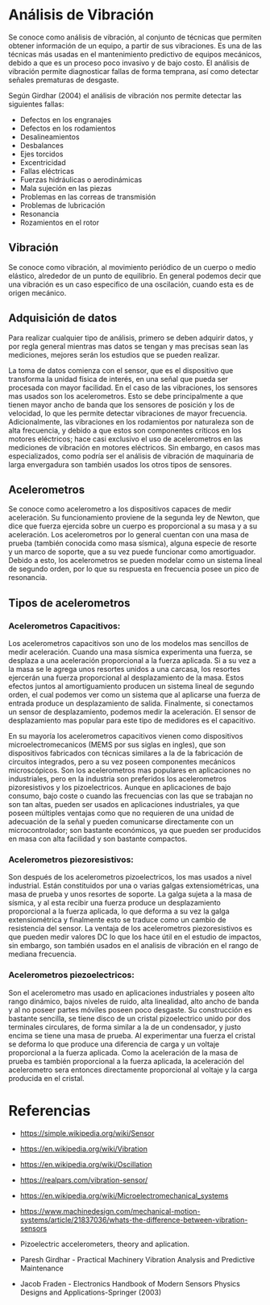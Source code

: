 # Análisis de Vibración

Se conoce como análisis de vibración, al conjunto de técnicas que permiten
obtener información de un equipo, a partir de sus vibraciones. Es una de las
técnicas más usadas en el mantenimiento predictivo de equipos mecánicos, debido
a que es un proceso poco invasivo y de bajo costo. El análisis de vibración
permite diagnosticar fallas de forma temprana, así como detectar señales
prematuras de desgaste.

Según Girdhar (2004) el análisis de vibración nos permite detectar las
siguientes fallas:

- Defectos en los engranajes
- Defectos en los rodamientos
- Desalineamientos
- Desbalances
- Ejes torcidos
- Excentricidad
- Fallas eléctricas
- Fuerzas hidráulicas o aerodinámicas
- Mala sujeción en las piezas
- Problemas en las correas de transmisión
- Problemas de lubricación
- Resonancia
- Rozamientos en el rotor

## Vibración

Se conoce como vibración, al movimiento periódico de un cuerpo o medio
elástico, alrededor de un punto de equilibrio. En general podemos decir que una
vibración es un caso especifico de una oscilación, cuando esta es de origen
mecánico.


## Adquisición de datos

Para realizar cualquier tipo de análisis, primero se deben adquirir datos, y
por regla general mientras mas datos se tengan y mas precisas sean las
mediciones, mejores serán los estudios que se pueden realizar.

La toma de datos comienza con el sensor, que es el dispositivo que transforma
la unidad física de interés, en una señal que pueda ser procesada con mayor
facilidad. En el caso de las vibraciones, los sensores mas usados son los
acelerometros.  Esto se debe principalmente a que tienen mayor ancho de banda
que los sensores de posición y los de velocidad, lo que les permite detectar
vibraciones de mayor frecuencia. Adicionalmente, las vibraciones en los
rodamientos por naturaleza son de alta frecuencia, y debido a que estos son
componentes críticos en los motores eléctricos; hace casi exclusivo el uso de
acelerometros en las mediciones de vibración en motores eléctricos. Sin
embargo, en casos mas especializados, como podría ser el análisis de vibración
de maquinaria de larga envergadura son también usados los otros tipos de
sensores.

## Acelerometros

Se conoce como acelerometro a los dispositivos capaces de medir aceleración. Su
funcionamiento proviene de la segunda ley de Newton, que dice que fuerza
ejercida sobre un cuerpo es proporcional a su masa y a su aceleración. Los
acelerometros por lo general cuentan con una masa de prueba (también conocida
como masa sísmica), alguna especie de resorte y un marco de soporte, que a su
vez puede funcionar como amortiguador. Debido a esto, los acelerometros se
pueden modelar como un sistema lineal de segundo orden, por lo que su respuesta
en frecuencia posee un pico de resonancia.

## Tipos de acelerometros

### Acelerometros Capacitivos:

Los acelerometros capacitivos son uno de los modelos mas sencillos de medir
aceleración. Cuando una masa sísmica experimenta una fuerza, se desplaza a una
aceleración proporcional a la fuerza aplicada. Si a su vez a la masa se le
agrega unos resortes unidos a una carcasa, los resortes ejercerán una fuerza
proporcional al desplazamiento de la masa. Estos efectos juntos al
amortiguamiento producen un sistema lineal de segundo orden, el cual podemos
ver como un sistema que al aplicarse una fuerza de entrada produce un
desplazamiento de salida. Finalmente, si conectamos un sensor de
desplazamiento, podemos medir la aceleración. El sensor de desplazamiento mas
popular para este tipo de medidores es el capacitivo.

En su mayoría los acelerometros capacitivos vienen como dispositivos
microelectromecanicos (MEMS por sus siglas en ingles), que son dispositivos
fabricados con técnicas similares a la de la fabricación de circuitos
integrados, pero a su vez poseen componentes mecánicos microscópicos. Son los
acelerometros mas populares en aplicaciones no industriales, pero en la
industria son preferidos los acelerometros pizoresistivos y los pizoelectricos.
Aunque en aplicaciones de bajo consumo, bajo coste o cuando las frecuencias con
las que se trabajan no son tan altas, pueden ser usados en aplicaciones
industriales, ya que poseen múltiples ventajas como que no requieren de una
unidad de adecuación de la señal y pueden comunicarse directamente con un
microcontrolador; son bastante económicos, ya que pueden ser producidos en
masa con alta facilidad y son bastante compactos.

### Acelerometros piezoresistivos:

Son después de los acelerometros pizoelectricos, los mas usados a nivel
industrial. Están constituidos por una o varias galgas extensiométricas, una
masa de prueba y unos resortes de soporte. La galga sujeta a la masa de
sísmica, y al esta recibir una fuerza produce un desplazamiento proporcional a
la fuerza aplicada, lo que deforma a su vez la galga extensiométrica y
finalmente esto se traduce como un cambio de resistencia del sensor. La ventaja
de los acelerometros piezoresistivos es que pueden medir valores DC lo que los
hace útil en el estudio de impactos, sin embargo, son también usados en el
analisis de vibración en el rango de mediana frecuencia.

### Acelerometros piezoelectricos:

Son el acelerometro mas usado en aplicaciones industriales y poseen alto rango
dinámico, bajos niveles de ruido, alta linealidad, alto ancho de banda y al no
poseer partes móviles poseen poco desgaste. Su construcción es bastante
sencilla, se tiene disco de un cristal pizoelectrico unido por dos terminales
circulares, de forma similar a la de un condensador, y justo encima se tiene
una masa de prueba. Al experimentar una fuerza el cristal se deforma lo que
produce una diferencia de carga y un voltaje proporcional a la fuerza aplicada.
Como la aceleración de la masa de prueba es también proporcional a la fuerza
aplicada, la aceleración del acelerometro sera entonces directamente
proporcional al voltaje y la carga producida en el cristal.

# Referencias

- https://simple.wikipedia.org/wiki/Sensor
- https://en.wikipedia.org/wiki/Vibration
- https://en.wikipedia.org/wiki/Oscillation
- https://realpars.com/vibration-sensor/
- https://en.wikipedia.org/wiki/Microelectromechanical_systems
- https://www.machinedesign.com/mechanical-motion-systems/article/21837036/whats-the-difference-between-vibration-sensors

- Pizoelectric accelerometers, theory and aplication.
- Paresh Girdhar - Practical Machinery Vibration Analysis and Predictive Maintenance
- Jacob Fraden - Electronics Handbook of Modern Sensors Physics Designs and Applications-Springer (2003)
